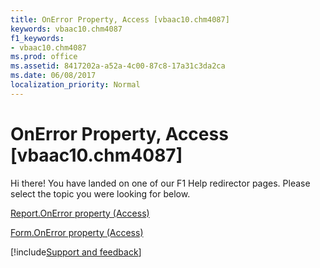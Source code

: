 ```yaml
---
title: OnError Property, Access [vbaac10.chm4087]
keywords: vbaac10.chm4087
f1_keywords:
- vbaac10.chm4087
ms.prod: office
ms.assetid: 8417202a-a52a-4c00-87c8-17a31c3da2ca
ms.date: 06/08/2017
localization_priority: Normal
---
```



# OnError Property, Access [vbaac10.chm4087]

Hi there! You have landed on one of our F1 Help redirector pages. Please select the topic you were looking for below.

[Report.OnError property (Access)](http://msdn.microsoft.com/library/28436e0e-a37e-8acd-6c3c-1f6d96c63e23%28Office.15%29.aspx)

[Form.OnError property (Access)](http://msdn.microsoft.com/library/f89366ad-7d68-cb0f-0b17-c6b4f4eb3f3c%28Office.15%29.aspx)

[!include[Support and feedback](~/includes/feedback-boilerplate.md)]